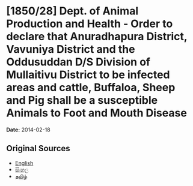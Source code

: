# [1850/28] Dept. of Animal Production and Health - Order to declare that Anuradhapura District, Vavuniya District and the Oddusuddan D/S Division of Mullaitivu District to be infected areas and cattle, Buffaloa, Sheep and Pig shall be a susceptible Animals to Foot and Mouth Disease

**Date:** 2014-02-18

## Original Sources

- [English](https://documents.gov.lk/view/extra-gazettes/2014/2/1850-28_E.pdf)
- [සිංහල](https://documents.gov.lk/view/extra-gazettes/2014/2/1850-28_S.pdf)
- [தமிழ்](https://documents.gov.lk/view/extra-gazettes/2014/2/1850-28_T.pdf)

